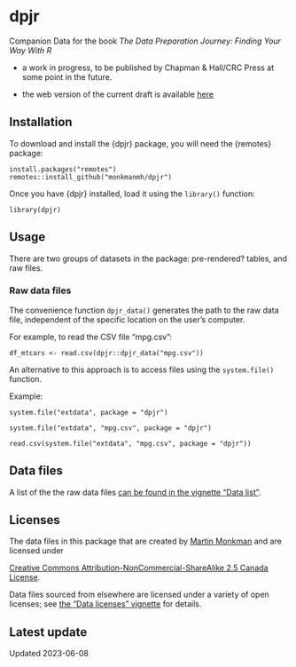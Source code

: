 
<!-- README.md is generated from README.Rmd. Please edit that file -->

# dpjr

<!-- badges: start -->
<!-- badges: end -->

Companion Data for the book *The Data Preparation Journey: Finding Your
Way With R*

- a work in progress, to be published by Chapman & Hall/CRC Press at
  some point in the future.

- the web version of the current draft is available
  [here](https://bookdown.org/martin_monkman/DataPreparationJourney_draft/)

## Installation

To download and install the {dpjr} package, you will need the {remotes}
package:

    install.packages("remotes")
    remotes::install_github("monkmanmh/dpjr")

Once you have {dpjr} installed, load it using the `library()` function:

    library(dpjr)

## Usage

There are two groups of datasets in the package: pre-rendered? tables,
and raw files.

### Raw data files

The convenience function `dpjr_data()` generates the path to the raw
data file, independent of the specific location on the user’s computer.

For example, to read the CSV file “mpg.csv”:

    df_mtcars <- read.csv(dpjr::dpjr_data("mpg.csv"))

An alternative to this approach is to access files using the
`system.file()` function.

Example:

    system.file("extdata", package = "dpjr")

    system.file("extdata", "mpg.csv", package = "dpjr")

    read.csv(system.file("extdata", "mpg.csv", package = "dpjr"))

## Data files

A list of the the raw data files [can be found in the vignette “Data
list”](articles/data_list.html).

## Licenses

<!---
<a rel="license" href="https://creativecommons.org/licenses/by-nc-sa/2.5/ca/"><img alt="Creative Commons License" style="border-width:0" src="https://i.creativecommons.org/l/by-nc-sa/3.0/us/88x31.png" /></a><br />
--->

The data files in this package that are created by [Martin
Monkman](https://github.com/MonkmanMH) and are licensed under

<a rel="license" href="https://creativecommons.org/licenses/by-nc-sa/2.5/ca/">Creative
Commons Attribution-NonCommercial-ShareAlike 2.5 Canada License</a>.

Data files sourced from elsewhere are licensed under a variety of open
licenses; see [the “Data licenses”
vignette](articles/data_licenses.html) for details.

## Latest update

Updated 2023-06-08
